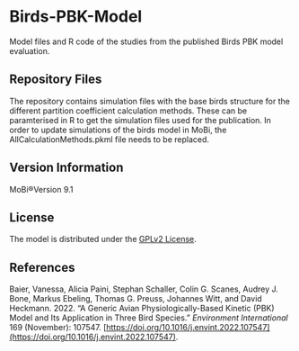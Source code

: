 # Birds-PBK-Model

Model files and R code of the studies from the published Birds PBK model evaluation.

## Repository Files
The repository contains simulation files with the base birds structure for the different partition coefficient calculation methods. These can be paramterised in R to get the simulation files used for the publication. In order to update simulations of the birds model in MoBi, the AllCalculationMethods.pkml file needs to be replaced.

## Version Information
MoBi®Version 9.1

## License
The model is distributed under the [GPLv2 License](https://github.com/Open-Systems-Pharmacology/Suite/blob/develop/LICENSE).

## References
Baier, Vanessa, Alicia Paini, Stephan Schaller, Colin G. Scanes, Audrey J. Bone, Markus Ebeling, Thomas G. Preuss, Johannes Witt, and David Heckmann. 2022. “A Generic Avian Physiologically-Based Kinetic (PBK) Model and Its Application in Three Bird Species.” _Environment International_ 169 (November): 107547. [https://doi.org/10.1016/j.envint.2022.107547](https://doi.org/10.1016/j.envint.2022.107547).